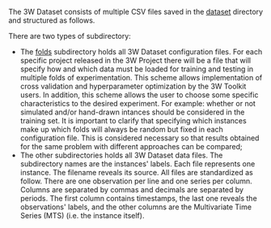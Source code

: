 The 3W Dataset consists of multiple CSV files saved in the [dataset](dataset) directory and structured as follows. 

There are two types of subdirectory: 

* The [folds](dataset/folds) subdirectory holds all 3W Dataset configuration files. For each specific project released in the 3W Project there will be a file that will specify how and which data must be loaded for training and testing in multiple folds of experimentation. This scheme allows implementation of cross validation and hyperparameter optimization by the 3W Toolkit users. In addition, this scheme allows the user to choose some specific characteristics to the desired experiment. For example: whether or not simulated and/or hand-drawn intances should be considered in the training set. It is important to clarify that specifying which instances make up which folds will always be random but fixed in each configuration file. This is considered necessary so that results obtained for the same problem with different approaches can be compared;
* The other subdirectories holds all 3W Dataset data files. The subdirectory names are the instances' labels. Each file represents one instance. The filename reveals its source. All files are standardized as follow. There are one observation per line and one series per column. Columns are separated by commas and decimals are separated by periods. The first column contains timestamps, the last one reveals the observations' labels, and the other columns are the Multivariate Time Series (MTS) (i.e. the instance itself).